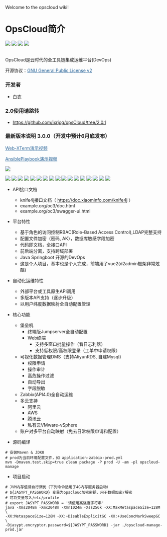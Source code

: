 Welcome to the opscloud wiki!

# OpsCloud简介
<img src="https://img.shields.io/badge/version-3.0.0-brightgreen.svg"></img>
<img src="https://img.shields.io/badge/java-8-brightgreen.svg"></img> 
<img src="https://img.shields.io/badge/springboot-2.2.2.RELEASE-brightgreen.svg"></img> 
<img src="https://img.shields.io/badge/mysql-8-brightgreen.svg"></img> 

<br>
OpsCloud是云时代的全工具链集成运维平台(DevOps)


开源协议：<a style="color:#2b669a" href="http://www.gnu.org/licenses/old-licenses/gpl-2.0.html" target="_blank">GNU General Public License v2</a>

### 开发者
* 白衣

### 2.0使用请跳转
  + https://github.com/ixrjog/opsCloud/tree/2.0.1

### 最新版本说明 3.0.0（开发中预计6月底发布）

<a style="color:#2b669a" href="https://opscloud-store.oss-cn-hangzhou.aliyuncs.com/help/opscloud/web-xterm/oc-web-xterm.mov" target="_blank">Web-XTerm演示视频</a>


<a style="color:#2b669a" href="https://opscloud-store.oss-cn-hangzhou.aliyuncs.com/github/mov/oc-playbook.mov" target="_blank">AnsiblePlaybook演示视频</a>


<img src="https://opscloud-store.oss-cn-hangzhou.aliyuncs.com/github/mov/createInstance.gif"></img> 

<img src="https://opscloud-store.oss-cn-hangzhou.aliyuncs.com/github/version/3.0.0-demo/opscloud-01.png"></img> 
<img src="https://opscloud-store.oss-cn-hangzhou.aliyuncs.com/github/version/3.0.0-demo/opscloud-02.png"></img> 
<img src="https://opscloud-store.oss-cn-hangzhou.aliyuncs.com/github/version/3.0.0-demo/opscloud-03.png"></img> 
<img src="https://opscloud-store.oss-cn-hangzhou.aliyuncs.com/github/version/3.0.0-demo/opscloud-04.png"></img> 
<img src="https://opscloud-store.oss-cn-hangzhou.aliyuncs.com/github/version/3.0.0-demo/opscloud-05.png"></img> 
<img src="https://opscloud-store.oss-cn-hangzhou.aliyuncs.com/github/version/3.0.0-demo/opscloud-06.png"></img> 
<img src="https://opscloud-store.oss-cn-hangzhou.aliyuncs.com/github/version/3.0.0-demo/opscloud-07.png"></img> 
<img src="https://opscloud-store.oss-cn-hangzhou.aliyuncs.com/github/version/3.0.0-demo/opscloud-08.png"></img> 
<img src="https://opscloud-store.oss-cn-hangzhou.aliyuncs.com/github/version/3.0.0-demo/opscloud-09.png"></img> 
<img src="https://opscloud-store.oss-cn-hangzhou.aliyuncs.com/github/version/3.0.0-demo/opscloud-10.png"></img> 
<img src="https://opscloud-store.oss-cn-hangzhou.aliyuncs.com/github/version/3.0.0-demo/opscloud-11.png"></img> 
<img src="https://opscloud-store.oss-cn-hangzhou.aliyuncs.com/github/version/3.0.0-demo/opscloud-12.png"></img> 
<img src="https://opscloud-store.oss-cn-hangzhou.aliyuncs.com/github/version/3.0.0-demo/opscloud-13.png"></img> 
<img src="https://opscloud-store.oss-cn-hangzhou.aliyuncs.com/github/version/3.0.0-demo/opscloud-14.png"></img> 
<img src="https://opscloud-store.oss-cn-hangzhou.aliyuncs.com/github/version/3.0.0-demo/opscloud-15.png"></img> 
<img src="https://opscloud-store.oss-cn-hangzhou.aliyuncs.com/github/version/3.0.0-demo/opscloud-16.png"></img> 
<img src="https://opscloud-store.oss-cn-hangzhou.aliyuncs.com/github/version/3.0.0-demo/opscloud-17.png"></img> 

+ API接口文档
  + knife4j接口文档（ https://doc.xiaominfo.com/knife4j ）
  + example.org/oc3/doc.html
  + example.org/oc3/swagger-ui.html

+ 平台特性
  + 基于角色的访问控制RBAC(Role-Based Access Control),LDAP完整支持
  + 配置文件加密（密码, AK），数据库敏感字段加密
  + 代码即文档，全接口API
  + 前后端分离，支持跨域部署
  + Java Springboot 开源的DevOps
  + 这是个人项目，基本也是个人完成，前端用了vue2(d2admin框架非常炫酷)

+ 自动化运维特性
  + 外部平台或工具原生API调用
  + 多版本API支持（逐步升级）
  + 以用户纬度数据映射全自动配置管理
  
+ 核心功能
  + 堡垒机
    + 终端版Jumpserver全自动配置
    + Web终端
      + 支持多窗口批量操作（看日志利器）
      + 支持低权限/高权限登录（工单中申请权限）
  + 可视化数据管理DMS（支持AliyunRDS, 自建Mysql）
    + 权限申请
    + 操作审计
    + 高危操作过滤
    + 自动导出
    + 字段脱敏
  + Zabbix(API4.0)全自动运维
  + 多云支持
    + 阿里云
    + AWS
    + 腾讯云
    + 私有云VMware-vSphere
  + 账户对多平台自动映射（免去日常权限申请和配置）


+ 源码编译
```$xslt
# 安装Maven & JDK8
# prod为当前环境配置文件，如 application-zabbix-prod.yml
mvn -Dmaven.test.skip=true clean package -P prod -U -am -pl opscloud-manage
```

+ 项目启动
```$xslt
# JVM内存值请自行调优（下列命令适用于4G内存服务器启动）
# ${JASYPT_PASSWORD} 变量为opscloud加密密钥，用于数据加密/解密
# 可将变量写入/etc/profile
# export JASYPT_PASSWORD = '请使用高强度字符串'
java -Xms2048m -Xmx2048m -Xmn1024m -Xss256k -XX:MaxMetaspaceSize=128M \
-XX:MetaspaceSize=128M -XX:+DisableExplicitGC -XX:+UseConcMarkSweepGC \
-Djasypt.encryptor.password=${JASYPT_PASSWORD} -jar ./opscloud-manage-prod.jar
```

